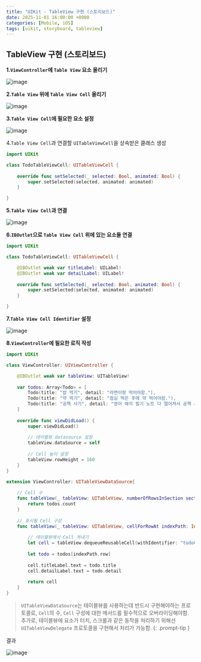 ```yaml
---
title: "UIKit - TableView 구현 (스토리보드)"
date: 2025-11-01 16:00:00 +0900
categories: [Mobile, iOS]
tags: [uikit, storyboard, tableview]
---
```


## **TableView 구현 (스토리보드)**

**1.`ViewController`에 `Table View` 요소 올리기**

![image](/assets/img/tableview1.png)

**2.`Table View` 위에 `Table View Cell` 올리기**

![image](/assets/img/tableview2.png)

**3.`Table View Cell`에 필요한 요소 설정**

![image](/assets/img/tableview3.png)

4.`Table View Cell`과 연결할 `UITableViewCell`을 상속받은 클래스 생성

```swift
import UIKit

class TodoTableViewCell: UITableViewCell {
    
    override func setSelected(_ selected: Bool, animated: Bool) {
        super.setSelected(selected, animated: animated)
    }

}
```

**5.`Table View Cell`과 연결**

![image](/assets/img/tableview4.png)

**6.`IBOutlet`으로 `Table View Cell` 위에 있는 요소들 연결**

```swift
import UIKit

class TodoTableViewCell: UITableViewCell {

    @IBOutlet weak var titleLabel: UILabel!
    @IBOutlet weak var detailLabel: UILabel!
    
    override func setSelected(_ selected: Bool, animated: Bool) {
        super.setSelected(selected, animated: animated)
    }

}
```

**7.`Table View Cell Identifier` 설정**

![image](/assets/img/tableview5.png)

**8.`ViewController`에 필요한 로직 작성**
```swift
import UIKit

class ViewController: UIViewController {

    @IBOutlet weak var tableView: UITableView!
    
    var todos: Array<Todo> = [
        Todo(title: "밥 먹기", detail: "라면이랑 먹어야함."),
        Todo(title: "약 먹기", detail: "점심 먹은 후에 약 먹어야함."),
        Todo(title: "공책 사기", detail: "영어 해석 필기 노트 다 떨어져서 공책 사러가야함.")
    ]
    
    override func viewDidLoad() {
        super.viewDidLoad()
        
        // 테이블뷰 datasource 설정
        tableView.dataSource = self
        
        // Cell 높이 설정
        tableView.rowHeight = 160
    }
}

extension ViewController: UITableViewDataSource{
    
    // Cell 수
    func tableView(_ tableView: UITableView, numberOfRowsInSection section: Int) -> Int {
        return todos.count
    }
    
    // 표시될 Cell 구성
    func tableView(_ tableView: UITableView, cellForRowAt indexPath: IndexPath) -> UITableViewCell {
        
        // 테이블뷰에서 Cell 꺼내기
        let cell = tableView.dequeueReusableCell(withIdentifier: "todoCell", for: indexPath) as! TodoTableViewCell
        
        let todo = todos[indexPath.row]
        
        cell.titleLabel.text = todo.title
        cell.detailLabel.text = todo.detail
        
        return cell
    }
}
```

> `UITableViewDataSource`는 테이블뷰를 사용하는데 반드시 구현해야하는 프로토콜로, `Cell`의 수, `Cell` 구성에 대한 메서드를 필수적으로 오버라이딩해야함. 추가로, 테이블뷰에 요소가 터치, 스크롤과 같은 동작을 처리하기 위해선 `UITableViewDelegate` 프로토콜을 구현해서 처리가 가능함.
{: .prompt-tip }

결과

![image](/assets/img/tableviewresult.gif)
